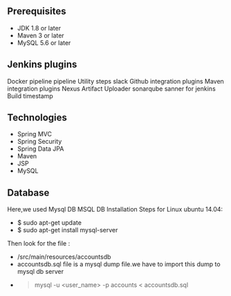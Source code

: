 ## Prerequisites
- JDK 1.8 or later
- Maven 3 or later
- MySQL 5.6 or later

## Jenkins plugins

Docker pipeline
pipeline Utility steps
slack
Github integration plugins
Maven integration plugins
Nexus Artifact Uploader
sonarqube sanner for jenkins
Build timestamp


## Technologies 
- Spring MVC
- Spring Security
- Spring Data JPA
- Maven
- JSP
- MySQL
## Database
Here,we used Mysql DB 
MSQL DB Installation Steps for Linux ubuntu 14.04:
- $ sudo apt-get update
- $ sudo apt-get install mysql-server

Then look for the file :
- /src/main/resources/accountsdb
- accountsdb.sql file is a mysql dump file.we have to import this dump to mysql db server
- > mysql -u <user_name> -p accounts < accountsdb.sql


